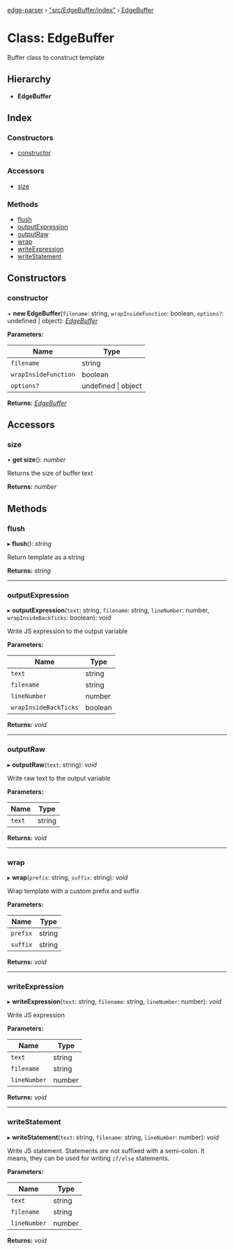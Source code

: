 [edge-parser](../README.md) › ["src/EdgeBuffer/index"](../modules/_src_edgebuffer_index_.md) › [EdgeBuffer](_src_edgebuffer_index_.edgebuffer.md)

# Class: EdgeBuffer

Buffer class to construct template

## Hierarchy

* **EdgeBuffer**

## Index

### Constructors

* [constructor](_src_edgebuffer_index_.edgebuffer.md#constructor)

### Accessors

* [size](_src_edgebuffer_index_.edgebuffer.md#size)

### Methods

* [flush](_src_edgebuffer_index_.edgebuffer.md#flush)
* [outputExpression](_src_edgebuffer_index_.edgebuffer.md#outputexpression)
* [outputRaw](_src_edgebuffer_index_.edgebuffer.md#outputraw)
* [wrap](_src_edgebuffer_index_.edgebuffer.md#wrap)
* [writeExpression](_src_edgebuffer_index_.edgebuffer.md#writeexpression)
* [writeStatement](_src_edgebuffer_index_.edgebuffer.md#writestatement)

## Constructors

###  constructor

\+ **new EdgeBuffer**(`filename`: string, `wrapInsideFunction`: boolean, `options?`: undefined | object): *[EdgeBuffer](_src_edgebuffer_index_.edgebuffer.md)*

**Parameters:**

Name | Type |
------ | ------ |
`filename` | string |
`wrapInsideFunction` | boolean |
`options?` | undefined &#124; object |

**Returns:** *[EdgeBuffer](_src_edgebuffer_index_.edgebuffer.md)*

## Accessors

###  size

• **get size**(): *number*

Returns the size of buffer text

**Returns:** *number*

## Methods

###  flush

▸ **flush**(): *string*

Return template as a string

**Returns:** *string*

___

###  outputExpression

▸ **outputExpression**(`text`: string, `filename`: string, `lineNumber`: number, `wrapInsideBackTicks`: boolean): *void*

Write JS expression to the output variable

**Parameters:**

Name | Type |
------ | ------ |
`text` | string |
`filename` | string |
`lineNumber` | number |
`wrapInsideBackTicks` | boolean |

**Returns:** *void*

___

###  outputRaw

▸ **outputRaw**(`text`: string): *void*

Write raw text to the output variable

**Parameters:**

Name | Type |
------ | ------ |
`text` | string |

**Returns:** *void*

___

###  wrap

▸ **wrap**(`prefix`: string, `suffix`: string): *void*

Wrap template with a custom prefix and suffix

**Parameters:**

Name | Type |
------ | ------ |
`prefix` | string |
`suffix` | string |

**Returns:** *void*

___

###  writeExpression

▸ **writeExpression**(`text`: string, `filename`: string, `lineNumber`: number): *void*

Write JS expression

**Parameters:**

Name | Type |
------ | ------ |
`text` | string |
`filename` | string |
`lineNumber` | number |

**Returns:** *void*

___

###  writeStatement

▸ **writeStatement**(`text`: string, `filename`: string, `lineNumber`: number): *void*

Write JS statement. Statements are not suffixed with a semi-colon. It
means, they can be used for writing `if/else` statements.

**Parameters:**

Name | Type |
------ | ------ |
`text` | string |
`filename` | string |
`lineNumber` | number |

**Returns:** *void*
